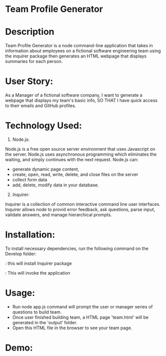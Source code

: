 # Team Profile Generator

# Description

Team Profile Generator is a node command-line application that takes in information about employees on a fictional software engineering team using the inquirer package then generates an HTML webpage that displays summaries for each person.

# User Story:
As a Manager of a fictional software company,
I want to generate a webpage that displays my team's basic info,
SO THAT I have quick access to their emails and GitHub profiles.

# Technology Used:

1. Node.js:

Node.js is a free open source server environment that uses Javascript on the server. Node.js uses asynchronous programming which eliminates the waiting, and simply continues with the next request. 
Node.js can:
-  generate dynamic page content,
-  create, open, read, write, delete, and close files on the server
-  collect form data
-  add, delete, modify data in your database.

2. Inquirer: 

Inquirer is a collection of common interactive command line user interfaces. Inquirer allows node to provid error feedback, ask questions, parse input, validate answers, and manage hierarchical prompts.


# Installation:

To install necessary dependencies, run the following command on the Develop folder:

<npm install inquirer> : this will install Inquirer package

<node app.js> : This will invoke the application

# Usage:

- Run node app.js command will prompt the user or manager series of questions to build team.
- Once user finished building team, a HTML page 'team.html' will be generated in the 'output' folder.
- Open this HTML file in the browser to see your team page.

# Demo:

